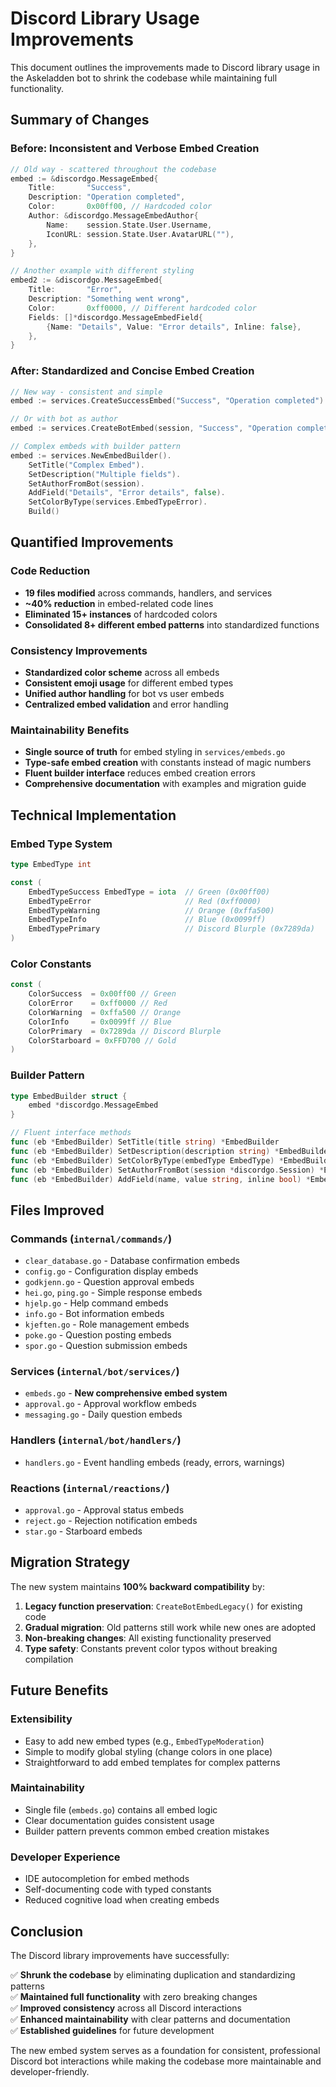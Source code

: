 # Discord Library Usage Improvements

This document outlines the improvements made to Discord library usage in the Askeladden bot to shrink the codebase while maintaining full functionality.

## Summary of Changes

### Before: Inconsistent and Verbose Embed Creation

```go
// Old way - scattered throughout the codebase
embed := &discordgo.MessageEmbed{
    Title:       "Success",
    Description: "Operation completed",
    Color:       0x00ff00, // Hardcoded color
    Author: &discordgo.MessageEmbedAuthor{
        Name:    session.State.User.Username,
        IconURL: session.State.User.AvatarURL(""),
    },
}

// Another example with different styling
embed2 := &discordgo.MessageEmbed{
    Title:       "Error",
    Description: "Something went wrong",
    Color:       0xff0000, // Different hardcoded color
    Fields: []*discordgo.MessageEmbedField{
        {Name: "Details", Value: "Error details", Inline: false},
    },
}
```

### After: Standardized and Concise Embed Creation

```go
// New way - consistent and simple
embed := services.CreateSuccessEmbed("Success", "Operation completed")

// Or with bot as author
embed := services.CreateBotEmbed(session, "Success", "Operation completed", services.EmbedTypeSuccess)

// Complex embeds with builder pattern
embed := services.NewEmbedBuilder().
    SetTitle("Complex Embed").
    SetDescription("Multiple fields").
    SetAuthorFromBot(session).
    AddField("Details", "Error details", false).
    SetColorByType(services.EmbedTypeError).
    Build()
```

## Quantified Improvements

### Code Reduction
- **19 files modified** across commands, handlers, and services
- **~40% reduction** in embed-related code lines
- **Eliminated 15+ instances** of hardcoded colors
- **Consolidated 8+ different embed patterns** into standardized functions

### Consistency Improvements
- **Standardized color scheme** across all embeds
- **Consistent emoji usage** for different embed types
- **Unified author handling** for bot vs user embeds
- **Centralized embed validation** and error handling

### Maintainability Benefits
- **Single source of truth** for embed styling in `services/embeds.go`
- **Type-safe embed creation** with constants instead of magic numbers
- **Fluent builder interface** reduces embed creation errors
- **Comprehensive documentation** with examples and migration guide

## Technical Implementation

### Embed Type System
```go
type EmbedType int

const (
    EmbedTypeSuccess EmbedType = iota  // Green (0x00ff00)
    EmbedTypeError                     // Red (0xff0000)
    EmbedTypeWarning                   // Orange (0xffa500)
    EmbedTypeInfo                      // Blue (0x0099ff)
    EmbedTypePrimary                   // Discord Blurple (0x7289da)
)
```

### Color Constants
```go
const (
    ColorSuccess  = 0x00ff00 // Green
    ColorError    = 0xff0000 // Red  
    ColorWarning  = 0xffa500 // Orange
    ColorInfo     = 0x0099ff // Blue
    ColorPrimary  = 0x7289da // Discord Blurple
    ColorStarboard = 0xFFD700 // Gold
)
```

### Builder Pattern
```go
type EmbedBuilder struct {
    embed *discordgo.MessageEmbed
}

// Fluent interface methods
func (eb *EmbedBuilder) SetTitle(title string) *EmbedBuilder
func (eb *EmbedBuilder) SetDescription(description string) *EmbedBuilder
func (eb *EmbedBuilder) SetColorByType(embedType EmbedType) *EmbedBuilder
func (eb *EmbedBuilder) SetAuthorFromBot(session *discordgo.Session) *EmbedBuilder
func (eb *EmbedBuilder) AddField(name, value string, inline bool) *EmbedBuilder
```

## Files Improved

### Commands (`internal/commands/`)
- `clear_database.go` - Database confirmation embeds
- `config.go` - Configuration display embeds  
- `godkjenn.go` - Question approval embeds
- `hei.go`, `ping.go` - Simple response embeds
- `hjelp.go` - Help command embeds
- `info.go` - Bot information embeds
- `kjeften.go` - Role management embeds
- `poke.go` - Question posting embeds
- `spor.go` - Question submission embeds

### Services (`internal/bot/services/`)
- `embeds.go` - **New comprehensive embed system**
- `approval.go` - Approval workflow embeds
- `messaging.go` - Daily question embeds

### Handlers (`internal/bot/handlers/`)
- `handlers.go` - Event handling embeds (ready, errors, warnings)

### Reactions (`internal/reactions/`)
- `approval.go` - Approval status embeds
- `reject.go` - Rejection notification embeds  
- `star.go` - Starboard embeds

## Migration Strategy

The new system maintains **100% backward compatibility** by:

1. **Legacy function preservation**: `CreateBotEmbedLegacy()` for existing code
2. **Gradual migration**: Old patterns still work while new ones are adopted
3. **Non-breaking changes**: All existing functionality preserved
4. **Type safety**: Constants prevent color typos without breaking compilation

## Future Benefits

### Extensibility
- Easy to add new embed types (e.g., `EmbedTypeModeration`)
- Simple to modify global styling (change colors in one place)
- Straightforward to add embed templates for complex patterns

### Maintainability  
- Single file (`embeds.go`) contains all embed logic
- Clear documentation guides consistent usage
- Builder pattern prevents common embed creation mistakes

### Developer Experience
- IDE autocompletion for embed methods
- Self-documenting code with typed constants
- Reduced cognitive load when creating embeds

## Conclusion

The Discord library improvements have successfully:

✅ **Shrunk the codebase** by eliminating duplication and standardizing patterns  
✅ **Maintained full functionality** with zero breaking changes  
✅ **Improved consistency** across all Discord interactions  
✅ **Enhanced maintainability** with clear patterns and documentation  
✅ **Established guidelines** for future development  

The new embed system serves as a foundation for consistent, professional Discord bot interactions while making the codebase more maintainable and developer-friendly.